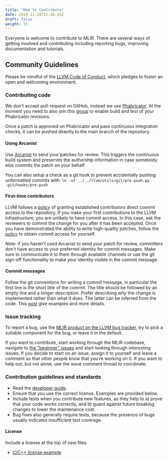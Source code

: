 ```yaml
---
title: "How to Contribute"
date: 2019-11-29T15:26:15Z
draft: false
weight: 15
---
```


Everyone is welcome to contribute to MLIR. There are several ways of getting
involved and contributing including reporting bugs, improving documentation and
tutorials.

## Community Guidelines

Please be mindful of the [LLVM Code of Conduct](https://llvm.org/docs/CodeOfConduct.html),
which pledges to foster an open and welcoming environment.

### Contributing code

We don't accept pull-request on GitHub, instead we use
[Phabricator](https://llvm.org/docs/Phabricator.html).
At the moment you need to also join this [group](https://reviews.llvm.org/project/members/78/)
to enable build and test of your Phabricator revisions.

Once a patch is approved on Phabricator and pass continuous integration checks,
it can be pushed directly to the main branch of the repository.

#### Using Arcanist

Use [Arcanist](https://llvm.org/docs/Phabricator.html#requesting-a-review-via-the-command-line)
to send your patches for review. This triggers the continuous build system and
preserves the authorship information in case somebody else commits the patch on
your behalf.

You can also setup a check as a git hook to prevent accidentally pushing
unformatted commits with:
`ln -sf ../../llvm/utils/git/pre-push.py .git/hooks/pre-push`

#### First-time contributors

LLVM follows a [policy](https://llvm.org/docs/DeveloperPolicy.html#obtaining-commit-access)
of granting established contributors direct commit access to the repository.
If you make your first contributions to the LLVM infrastructure, you are unlikely
to have commit access. In this case, ask the reviewers to commit the change
for you after it has been accepted. Once you have demonstrated the ability to
write high-quality patches, follow the
[policy](https://llvm.org/docs/DeveloperPolicy.html#obtaining-commit-access) to
obtain commit access for yourself.

*Note:* if you haven't used Arcanist to send your patch for review, committers
don't have access to your preferred identity for commit messages. Make sure
to communicate it to them through available channels or use the git sign-off
functionality to make your identity visible in the commit message.

#### Commit messages

Follow the git conventions for writing a commit message, in particular the
first line is the short title of the commit. The title should be followed by an
empty line and a longer description. Prefer describing *why* the change is
implemented rather than what it does. The latter can be inferred from the code.
This [post](https://chris.beams.io/posts/git-commit/) give examples and more
details.

### Issue tracking

To report a bug, use the [MLIR product on the LLVM bug
tracker](https://bugs.llvm.org/enter_bug.cgi?product=MLIR), try to pick a
suitable component for the bug, or leave it in the default.

If you want to contribute, start working through the MLIR codebase, navigate to
[the "beginner" issues](https://bugs.llvm.org/buglist.cgi?keywords=beginner%2C%20&keywords_type=allwords&list_id=176893&product=MLIR&query_format=advanced&resolution=---)
and start looking through interesting issues. If you decide to start on an
issue, assign it to yourself and leave a comment so that other people know that
you're working on it. If you want to help out, but not alone, use the issue
comment thread to coordinate.

### Contribution guidelines and standards

*   Read the [developer guide](DeveloperGuide.md "here").
*   Ensure that you use the correct license. Examples are provided below.
*   Include tests when you contribute new features, as they help to a)
    prove that your code works correctly, and b) guard against future breaking
    changes to lower the maintenance cost.
*   Bug fixes also generally require tests, because the presence of bugs
    usually indicates insufficient test coverage.

#### License

Include a license at the top of new files.

* [C/C++ license example](https://github.com/llvm/llvm-project/blob/main/mlir/examples/toy/Ch1/toyc.cpp)
